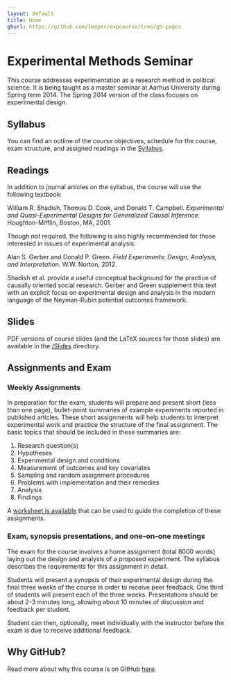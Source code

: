 ```yaml
---
layout: default
title: Home
ghurl: https://github.com/leeper/expcourse/tree/gh-pages
---
```


# Experimental Methods Seminar #

This course addresses experimentation as a research method in political science. It is being taught as a master seminar at Aarhus University during Spring term 2014. The Spring 2014 version of the class focuses on experimental design.

## Syllabus ##

You can find an outline of the course objectives, schedule for the course, exam structure, and assigned readings in the [Syllabus](Syllabus.pdf).

<!-- Those who are interested can also glance at the [Analysis Syllabus](Syllabus-Analysis.pdf), which is still in draft form, but lays out more technical and statistical aspects of experimental research. Though the Spring 2014 course will use the design syllabus, those interested in more advanced issues in experimental data analysis might find this syllabus helpful.-->


## Readings ##

In addition to journal articles on the syllabus, the course will use the following textbook:

William R. Shadish, Thomas D. Cook, and Donald T. Campbell. *Experimental and Quasi-Experimental Designs for Generalized Causal Inference.* Houghton-Mifflin, Boston, MA, 2001.

Though not required, the following is also highly recommended for those interested in issues of experimental analysis:

Alan S. Gerber and Donald P. Green. *Field Experiments: Design, Analysis, and Interpretation.* W.W. Norton, 2012.

Shadish et al. provide a useful conceptual background for the practice of causally oriented social research. Gerber and Green supplement this text with an explicit focus on experimental design and analysis in the modern language of the Neyman-Rubin potential outcomes framework.


## Slides ##

PDF versions of course slides (and the LaTeX sources for those slides) are available in the [/Slides](Slides) directory.


## Assignments and Exam ##

### Weekly Assignments ###

In preparation for the exam, students will prepare and present short (less than one page), bullet-point summaries of example experiments reported in published articles. These short assignments will help students to interpret experimental work and practice the structure of the final assignment. The basic topics that should be included in these summaries are:

1. Research question(s)
2. Hypotheses
3. Experimental design and conditions
4. Measurement of outcomes and key covariates
5. Sampling and random assignment procedures
6. Problems with implementation and their remedies
7. Analysis
8. Findings

A [worksheet is available](Worksheet/design-worksheet.pdf) that can be used to guide the completion of these assignments.

### Exam, synopsis presentations, and one-on-one meetings ###

The exam for the course involves a home assignment (total 8000 words) laying out the design and analysis of a proposed experiment. The syllabus describes the requirements for this assignment in detail.

Students will present a synopsis of their experimental design during the final three weeks of the course in order to receive peer feedback. One third of students will present each of the three weeks. Presentations should be about 2-3 minutes long, allowing about 10 minutes of discussion and feedback per student.

Student can then, optionally, meet individually with the instructor before the exam is due to receive additional feedback.

## Why GitHub? ##

Read more about why this course is on GitHub [here](fork.html).
